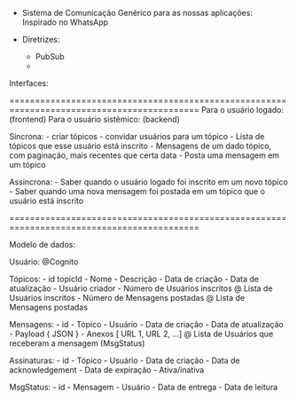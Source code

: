 * Sistema de Comunicação Genérico para as nossas aplicações:
Inspirado no WhatsApp 

* Diretrizes:
  * PubSub
  * 

Interfaces:

===========================================================================================
Para o usuário logado: (frontend)
Para o usuário sistêmico: (backend)

Síncrona:
    - criar tópicos
    - convidar usuários para um tópico
    - Lista de tópicos que esse usuário está inscrito
    - Mensagens de um dado tópico, com paginação, mais recentes que certa data
    - Posta uma mensagem em um tópico

Assincrona:
    - Saber quando o usuário logado foi inscrito em um novo tópico
    - Saber quando uma nova mensagem foi postada em um tópico que o usuário está inscrito


===========================================================================================

Modelo de dados:

Usuário: @Cognito

Tópicos:
    - id topicId
    - Nome
    - Descrição
    - Data de criação
    - Data de atualização
    - Usuário criador
    - Número de Usuários inscritos
    @ Lista de Usuários inscritos
    - Número de Mensagens postadas
    @ Lista de Mensagens postadas

Mensagens:
    - id
    - Tópico
    - Usuário
    - Data de criação
    - Data de atualização
    - Payload { JSON }
    - Anexos [ URL 1, URL 2, ...]
    @ Lista de Usuários que receberam a mensagem (MsgStatus)

Assinaturas:
    - id
    - Tópico
    - Usuário
    - Data de criação
    - Data de acknowledgement
    - Data de expiração
    - Ativa/inativa

MsgStatus:
    - id
    - Mensagem
    - Usuário
    - Data de entrega
    - Data de leitura
